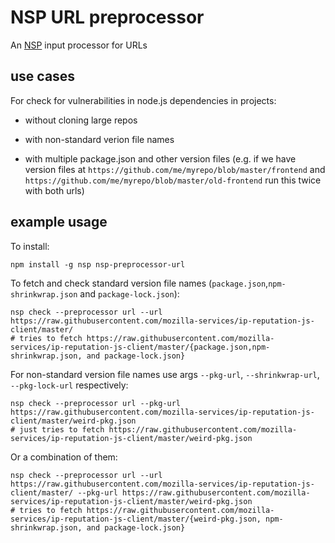 # NSP URL preprocessor

An [NSP](https://github.com/nodesecurity/nsp) input processor for URLs


## use cases

For check for vulnerabilities in node.js dependencies in projects:

* without cloning large repos

* with non-standard verion file names

* with multiple package.json and other version files (e.g. if we have
  version files at `https://github.com/me/myrepo/blob/master/frontend`
  and `https://github.com/me/myrepo/blob/master/old-frontend` run this
  twice with both urls)


## example usage

To install:

```console
npm install -g nsp nsp-preprocessor-url
```

To fetch and check standard version file names (`package.json`,`npm-shrinkwrap.json` and `package-lock.json`):

```console
nsp check --preprocessor url --url https://raw.githubusercontent.com/mozilla-services/ip-reputation-js-client/master/
# tries to fetch https://raw.githubusercontent.com/mozilla-services/ip-reputation-js-client/master/{package.json,npm-shrinkwrap.json, and package-lock.json}
```

For non-standard version file names use args `--pkg-url`, `--shrinkwrap-url`, `--pkg-lock-url` respectively:

```console
nsp check --preprocessor url --pkg-url https://raw.githubusercontent.com/mozilla-services/ip-reputation-js-client/master/weird-pkg.json
# just tries to fetch https://raw.githubusercontent.com/mozilla-services/ip-reputation-js-client/master/weird-pkg.json
```

Or a combination of them:

```console
nsp check --preprocessor url --url https://raw.githubusercontent.com/mozilla-services/ip-reputation-js-client/master/ --pkg-url https://raw.githubusercontent.com/mozilla-services/ip-reputation-js-client/master/weird-pkg.json
# tries to fetch https://raw.githubusercontent.com/mozilla-services/ip-reputation-js-client/master/{weird-pkg.json, npm-shrinkwrap.json, and package-lock.json}
```
